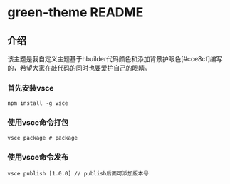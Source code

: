# green-theme README

## 介绍
该主题是我自定义主题基于hbuilder代码颜色和添加背景护眼色[#cce8cf]编写的，希望大家在敲代码的同时也要爱护自己的眼睛。

### 首先安装vsce
`npm install -g vsce`
### 使用vsce命令打包
`vsce package # package`
### 使用vsce命令发布
`vsce publish [1.0.0] // publish后面可添加版本号`
